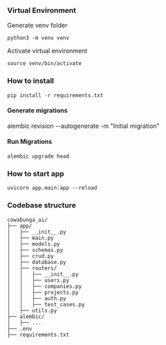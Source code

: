 ### Virtual Environment

Generate venv folder
```
python3 -m venv venv
```

Activate virtual environment
```
source venv/bin/activate 
```

### How to install 

```
pip install -r requirements.txt
```


#### Generate migrations
alembic revision --autogenerate -m "Initial migration"

#### Run  Migrations
```
alembic upgrade head
```

### How to start app

```
uvicorn app.main:app --reload
```


### Codebase structure

```
cowabunga_ai/
├── app/
│   ├── __init__.py
│   ├── main.py
│   ├── models.py
│   ├── schemas.py
│   ├── crud.py
│   ├── database.py
│   ├── routers/
│   │   ├── __init__.py
│   │   ├── users.py
│   │   ├── companies.py
│   │   ├── projects.py
│   │   ├── auth.py
│   │   ├── test_cases.py
│   ├── utils.py
├── alembic/
│   ├── ...
├── .env
├── requirements.txt

```